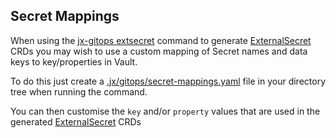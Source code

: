 ## Secret Mappings

When using the [jx-gitops extsecret](cmd/jx-gitops_extsecret.md) command to generate [ExternalSecret](https://github.com/godaddy/kubernetes-external-secrets) CRDs you may wish to use a custom mapping of Secret names and data keys to key/properties in Vault.

To do this just create a [.jx/gitops/secret-mappings.yaml](https://github.com/jenkins-x/jx-gitops/blob/master/.jx/gitops/secret-mappings.yaml) file in your directory tree when running the command. 

You can then customise the `key` and/or `property` values that are used in the generated [ExternalSecret](https://github.com/godaddy/kubernetes-external-secrets) CRDs

